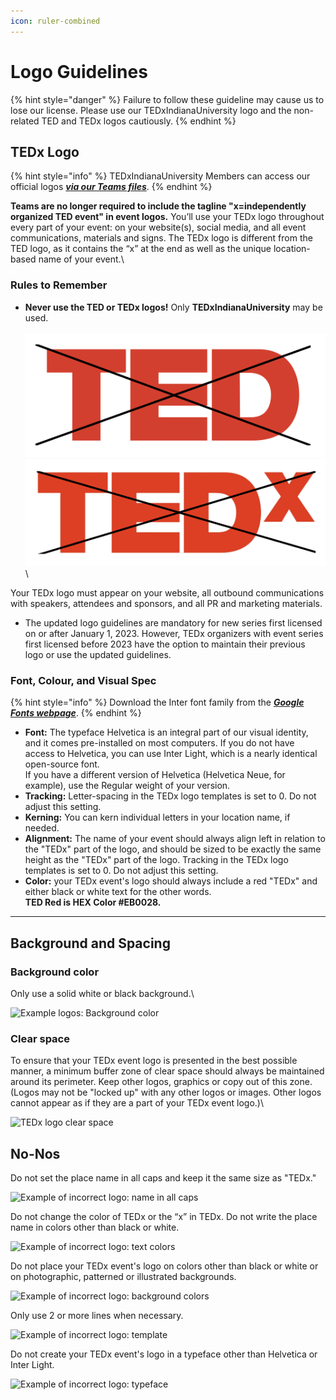 ```yaml
---
icon: ruler-combined
---
```


# Logo Guidelines

{% hint style="danger" %}
Failure to follow these guideline may cause us to lose our license. Please use our TEDxIndianaUniversity logo and the non-related TED and TEDx logos cautiously.
{% endhint %}



## TEDx Logo

{% hint style="info" %}
TEDxIndianaUniversity Members can access our official logos [_**via our Teams files**_](https://indiana.sharepoint.com/:f:/r/sites/O365-TEDxI/Shared%20Documents/Production/Design%20Standards?csf=1\&web=1\&e=OgbP4B).
{% endhint %}

**Teams are no longer required to include the tagline "x=independently organized TED event" in event logos.** You’ll use your TEDx logo throughout every part of your event: on your website(s), social media, and all event communications, materials and signs. The TEDx logo is different from the TED logo, as it contains the “x” at the end as well as the unique location-based name of your event.\


### **Rules to Remember**

* **Never use the TED or TEDx logos!** Only **TEDxIndianaUniversity** may be used.\
  \
  ![](<../../.gitbook/assets/image (3).png>)\
  ![](<../../.gitbook/assets/image (5).png>)\


Your TEDx logo must appear on your website, all outbound communications with speakers, attendees and sponsors, and all PR and marketing materials.

* The updated logo guidelines are mandatory for new series first licensed on or after January 1, 2023. However, TEDx organizers with event series first licensed before 2023 have the option to maintain their previous logo or use the updated guidelines.

### Font, Colour, and Visual Spec

{% hint style="info" %}
Download the Inter font family from the [_**Google Fonts webpage**_](https://fonts.google.com/specimen/Inter?query=inter).
{% endhint %}

* **Font:** The typeface Helvetica is an integral part of our visual identity, and it comes pre-installed on most computers. If you do not have access to Helvetica, you can use Inter Light, which is a nearly identical open-source font.\
  If you have a different version of Helvetica (Helvetica Neue, for example), use the Regular weight of your version.
* **Tracking:** Letter-spacing in the TEDx logo templates is set to 0. Do not adjust this setting.
* **Kerning:** You can kern individual letters in your location name, if needed.
* **Alignment:** The name of your event should always align left in relation to the "TEDx" part of the logo, and should be sized to be exactly the same height as the "TEDx" part of the logo. Tracking in the TEDx logo templates is set to 0. Do not adjust this setting.
* **Color:** your TEDx event's logo should always include a red "TEDx" and either black or white text for the other words.\
  **TED Red is HEX Color #EB0028.**

***

## Background and Spacing

### Background color <a href="#h3--background-color" id="h3--background-color"></a>

Only use a solid white or black background.\


![Example logos: Background color](https://pi.tedcdn.com/r/pb-assets.tedcdn.com/system/baubles/files/000/009/912/original/bw\_backgrounds.png?u%5Br%5D=2\&u%5Bs%5D=0.5\&u%5Ba%5D=0.8\&u%5Bt%5D=0.03\&quality=82\&w=1400)

### Clear space <a href="#h3--clear-space" id="h3--clear-space"></a>

To ensure that your TEDx event logo is presented in the best possible manner, a minimum buffer zone of clear space should always be maintained around its perimeter. Keep other logos, graphics or copy out of this zone. (Logos may not be "locked up" with any other logos or images. Other logos cannot appear as if they are a part of your TEDx event logo.)\


![TEDx logo clear space](https://pi.tedcdn.com/r/pb-assets.tedcdn.com/system/baubles/files/000/009/911/original/clearspace.png?u%5Br%5D=2\&u%5Bs%5D=0.5\&u%5Ba%5D=0.8\&u%5Bt%5D=0.03\&quality=82\&w=1400)



## No-Nos

Do not set the place name in all caps and keep it the same size as "TEDx."

![Example of incorrect logo: name in all caps](https://pi.tedcdn.com/r/pb-assets.tedcdn.com/system/baubles/files/000/009/906/original/dontdo\_caps.jpg?u%5Br%5D=2\&u%5Bs%5D=0.5\&u%5Ba%5D=0.8\&u%5Bt%5D=0.03\&quality=82\&w=1400)



Do not change the color of TEDx or the “x” in TEDx. Do not write the place name in colors other than black or white.

![Example of incorrect logo: text colors](https://pi.tedcdn.com/r/pb-assets.tedcdn.com/system/baubles/files/000/009/907/original/dontdo\_textcolor.jpg?u%5Br%5D=2\&u%5Bs%5D=0.5\&u%5Ba%5D=0.8\&u%5Bt%5D=0.03\&quality=82\&w=1400)



Do not place your TEDx event's logo on colors other than black or white or on photographic, patterned or illustrated backgrounds.

![Example of incorrect logo: background colors](https://pi.tedcdn.com/r/pb-assets.tedcdn.com/system/baubles/files/000/009/908/original/dontdo\_background.jpg?u%5Br%5D=2\&u%5Bs%5D=0.5\&u%5Ba%5D=0.8\&u%5Bt%5D=0.03\&quality=82\&w=1400)



Only use 2 or more lines when necessary.

![Example of incorrect logo: template](https://pi.tedcdn.com/r/pb-assets.tedcdn.com/system/baubles/files/000/009/909/original/dontdo\_lines.jpg?u%5Br%5D=2\&u%5Bs%5D=0.5\&u%5Ba%5D=0.8\&u%5Bt%5D=0.03\&quality=82\&w=1400)



Do not create your TEDx event's logo in a typeface other than Helvetica or Inter Light.

![Example of incorrect logo: typeface](https://pi.tedcdn.com/r/pb-assets.tedcdn.com/system/baubles/files/000/009/910/original/dontdo\_font.jpg?u%5Br%5D=2\&u%5Bs%5D=0.5\&u%5Ba%5D=0.8\&u%5Bt%5D=0.03\&quality=82\&w=1400)

